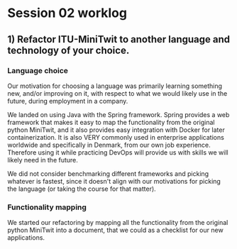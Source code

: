 # Session 02 worklog 
## 1) Refactor ITU-MiniTwit to another language and technology of your choice.
### Language choice
Our motivation for choosing a language was primarily learning something new, and/or improving on it, with respect to what we would likely use in the future, during employment in a company. 

We landed on using Java with the Spring framework. Spring provides a web framework that makes it easy to map the functionality from the original python MiniTwit, and it also provides easy integration with Docker for later containerization. It is also VERY commonly used in enterprise applications worldwide and specifically in Denmark, from our own job experience. Therefore using it while practicing DevOps will provide us with skills we will likely need in the future. 

We did not consider benchmarking different frameworks and picking whatever is fastest, since it doesn't align with our motivations for picking the language (or taking the course for that matter). 

### Functionality mapping
We started our refactoring by mapping all the functionality from the original python MiniTwit into a document, that we could as a checklist for our new applications. 

